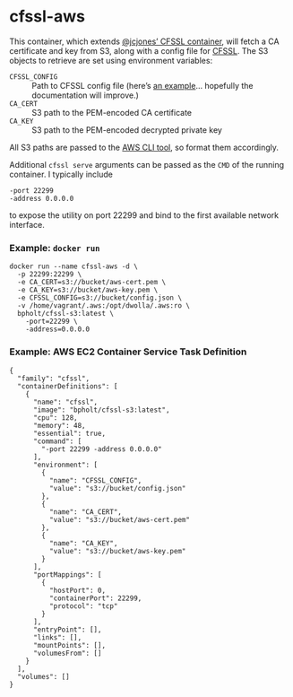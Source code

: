 # cfssl-aws
This container, which extends [@jcjones’ CFSSL container](https://github.com/jcjones/docker-cfssl), will fetch a CA certificate and key from S3, along with a config file for [CFSSL](https://github.com/cloudflare/cfssl). The S3 objects to retrieve are set using environment variables:

<dl>
  <dt><code>CFSSL_CONFIG</code></dt><dd>Path to CFSSL config file (here’s <a href="https://github.com/cloudflare/cfssl/blob/master/doc/api.txt#L445-L478">an example</a>… hopefully the documentation will improve.)</dd>
  <dt><code>CA_CERT</code></dt><dd>S3 path to the PEM-encoded CA certificate</dd>
  <dt><code>CA_KEY</code></dt><dd>S3 path to the PEM-encoded decrypted private key</dd>
</dl>

All S3 paths are passed to the [AWS CLI tool](http://docs.aws.amazon.com/cli/latest/reference/s3/index.html), so format them accordingly.

Additional `cfssl serve` arguments can be passed as the `CMD` of the running container. I typically include 

    -port 22299
    -address 0.0.0.0

to expose the utility on port 22299 and bind to the first available network interface.

### Example: `docker run`

    docker run --name cfssl-aws -d \
      -p 22299:22299 \
      -e CA_CERT=s3://bucket/aws-cert.pem \
      -e CA_KEY=s3://bucket/aws-key.pem \
      -e CFSSL_CONFIG=s3://bucket/config.json \
      -v /home/vagrant/.aws:/opt/dwolla/.aws:ro \
      bpholt/cfssl-s3:latest \
        -port=22299 \
        -address=0.0.0.0

### Example: AWS EC2 Container Service Task Definition

    {
      "family": "cfssl",
      "containerDefinitions": [
        {
          "name": "cfssl",
          "image": "bpholt/cfssl-s3:latest",
          "cpu": 128,
          "memory": 48,
          "essential": true,
          "command": [
            "-port 22299 -address 0.0.0.0"
          ],
          "environment": [
            {
              "name": "CFSSL_CONFIG",
              "value": "s3://bucket/config.json"
            },
            {
              "name": "CA_CERT",
              "value": "s3://bucket/aws-cert.pem"
            },
            {
              "name": "CA_KEY",
              "value": "s3://bucket/aws-key.pem"
            }
          ],
          "portMappings": [
            {
              "hostPort": 0,
              "containerPort": 22299,
              "protocol": "tcp"
            }
          ],
          "entryPoint": [],
          "links": [],
          "mountPoints": [],
          "volumesFrom": []
        }
      ],
      "volumes": []
    }
